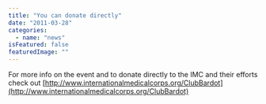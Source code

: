 ```yaml
---
title: "You can donate directly"
date: "2011-03-28"
categories: 
  - name: "news"
isFeatured: false
featuredImage: ""
---
```


For more info on the event and to donate directly to the IMC and their efforts check out [http://www.internationalmedicalcorps.org/ClubBardot](http://www.internationalmedicalcorps.org/ClubBardot)
